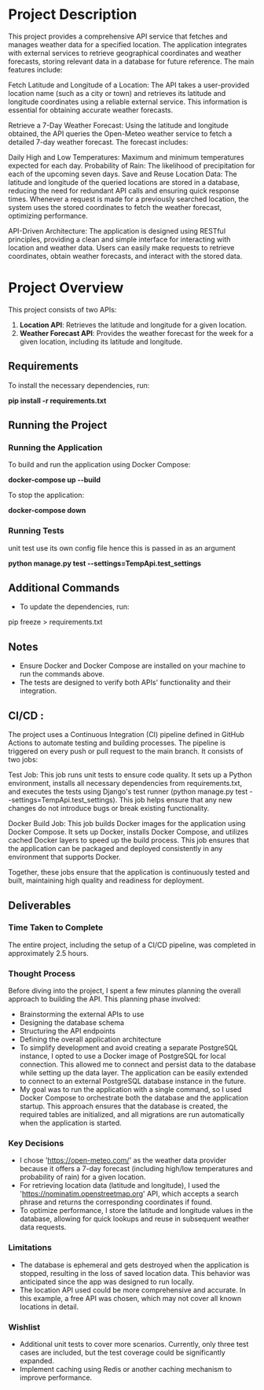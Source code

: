 
# Project Description
This project provides a comprehensive API service that fetches and manages weather data for a specified location. The application integrates with external services to retrieve geographical coordinates and weather forecasts, storing relevant data in a database for future reference. The main features include:

Fetch Latitude and Longitude of a Location: The API takes a user-provided location name (such as a city or town) and retrieves its latitude and longitude coordinates using a reliable external service. This information is essential for obtaining accurate weather forecasts.

Retrieve a 7-Day Weather Forecast: Using the latitude and longitude obtained, the API queries the Open-Meteo weather service to fetch a detailed 7-day weather forecast. The forecast includes:

Daily High and Low Temperatures: Maximum and minimum temperatures expected for each day.
Probability of Rain: The likelihood of precipitation for each of the upcoming seven days.
Save and Reuse Location Data: The latitude and longitude of the queried locations are stored in a database, reducing the need for redundant API calls and ensuring quick response times. Whenever a request is made for a previously searched location, the system uses the stored coordinates to fetch the weather forecast, optimizing performance.

API-Driven Architecture: The application is designed using RESTful principles, providing a clean and simple interface for interacting with location and weather data. Users can easily make requests to retrieve coordinates, obtain weather forecasts, and interact with the stored data.

# Project Overview

This project consists of two APIs:

1. **Location API**: Retrieves the latitude and longitude for a given location.
2. **Weather Forecast API**: Provides the weather forecast for the week for a given location, including its latitude and longitude.

## Requirements

To install the necessary dependencies, run:

**pip install -r requirements.txt**


## Running the Project

### Running the Application

To build and run the application using Docker Compose:

**docker-compose up --build**

To stop the application:

**docker-compose down**

### Running Tests
unit test use its own config file hence this is passed in as an argument

**python manage.py test --settings=TempApi.test_settings**

## Additional Commands

- To update the dependencies, run:

pip freeze > requirements.txt

## Notes

- Ensure Docker and Docker Compose are installed on your machine to run the commands above.
- The tests are designed to verify both APIs' functionality and their integration.

## CI/CD : 
The project uses a Continuous Integration (CI) pipeline defined in GitHub Actions to automate testing and building processes. The pipeline is triggered on every push or pull request to the main branch. It consists of two jobs:

Test Job: This job runs unit tests to ensure code quality. It sets up a Python environment, installs all necessary dependencies from requirements.txt, and executes the tests using Django's test runner (python manage.py test --settings=TempApi.test_settings). This job helps ensure that any new changes do not introduce bugs or break existing functionality.

Docker Build Job: This job builds Docker images for the application using Docker Compose. It sets up Docker, installs Docker Compose, and utilizes cached Docker layers to speed up the build process. This job ensures that the application can be packaged and deployed consistently in any environment that supports Docker.

Together, these jobs ensure that the application is continuously tested and built, maintaining high quality and readiness for deployment.


## Deliverables
### Time Taken to Complete
The entire project, including the setup of a CI/CD pipeline, was completed in approximately 2.5 hours.

### Thought Process
Before diving into the project, I spent a few minutes planning the overall approach to building the API. This planning phase involved:
- Brainstorming the external APIs to use
- Designing the database schema
- Structuring the API endpoints
- Defining the overall application architecture
- To simplify development and avoid creating a separate PostgreSQL instance, I opted to use a Docker image of PostgreSQL for local connection. This allowed me to connect and persist data to the database while setting up the data layer. The application can be easily extended to connect to an external PostgreSQL database instance in the future.
- My goal was to run the application with a single command, so I used Docker Compose to orchestrate both the database and the application startup. This approach ensures that the database is created, the required tables are initialized, and all migrations are run automatically when the application is started.

### Key Decisions
- I chose 'https://open-meteo.com/' as the weather data provider because it offers a 7-day forecast (including high/low temperatures and probability of rain) for a given location.
- For retrieving location data (latitude and longitude), I used the 'https://nominatim.openstreetmap.org' API, which accepts a search phrase and returns the corresponding coordinates if found.
- To optimize performance, I store the latitude and longitude values in the database, allowing for quick lookups and reuse in subsequent weather data requests.
### Limitations
- The database is ephemeral and gets destroyed when the application is stopped, resulting in the loss of saved location data. This behavior was anticipated since the app was designed to run locally.
- The location API used could be more comprehensive and accurate. In this example, a free API was chosen, which may not cover all known locations in detail.
### Wishlist
- Additional unit tests to cover more scenarios. Currently, only three test cases are included, but the test coverage could be significantly expanded.
- Implement caching using Redis or another caching mechanism to improve performance.